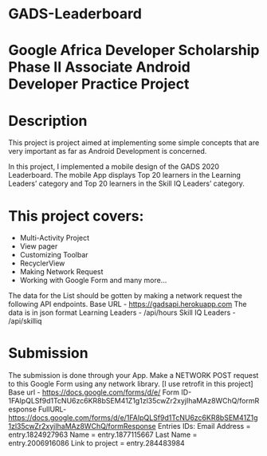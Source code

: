 # GADS-Leaderboard

# Google Africa Developer Scholarship Phase II Associate Android Developer Practice Project

# Description

This project is project aimed at implementing some simple concepts that are very important as far as Android Development is concerned.

In this project, I implemented a mobile design of the GADS 2020 Leaderboard.
The mobile App displays Top 20 learners in the Learning Leaders’ category and Top 20 learners in the Skill IQ Leaders’ category.

# This project covers:
 - Multi-Activity Project
 - View pager
 - Customizing Toolbar
 - RecyclerView
 - Making Network Request
 - Working with Google Form and many more...

The data  for the List should be gotten by making a network request the following API endpoints.
Base URL - https://gadsapi.herokuapp.com
The data is in json format
Learning Leaders - /api/hours
Skill IQ Leaders - /api/skilliq

# Submission

The submission is done through your App.
Make a NETWORK POST request to this Google Form using any network library. [I use retrofit in this project]
Base url - https://docs.google.com/forms/d/e/
Form ID-1FAIpQLSf9d1TcNU6zc6KR8bSEM41Z1g1zl35cwZr2xyjIhaMAz8WChQ/formResponse
FullURL- https://docs.google.com/forms/d/e/1FAIpQLSf9d1TcNU6zc6KR8bSEM41Z1g1zl35cwZr2xyjIhaMAz8WChQ/formResponse
Entries IDs:
Email Address = entry.1824927963
Name = entry.1877115667
Last Name = entry.2006916086
Link to project = entry.284483984

